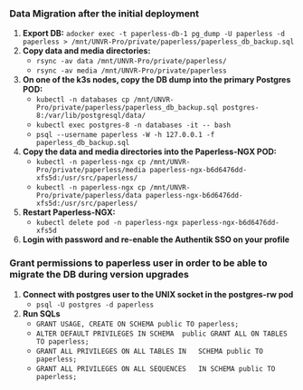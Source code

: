 ### Data Migration after the initial deployment
1. **Export DB:**
    `adocker exec -t paperless-db-1 pg_dump -U paperless -d paperless > /mnt/UNVR-Pro/private/paperless/paperless_db_backup.sql`
2. **Copy data and media directories:**
    * `rsync -av data /mnt/UNVR-Pro/private/paperless/`
    * `rsync -av media /mnt/UNVR-Pro/private/paperless`
3. **On one of the k3s nodes, copy the DB dump into the primary Postgres POD:**
    * `kubectl -n databases cp /mnt/UNVR-Pro/private/paperless/paperless_db_backup.sql postgres-8:/var/lib/postgresql/data/`
    * `kubectl exec postgres-8 -n databases -it -- bash`
    * `psql --username paperless -W -h 127.0.0.1 -f paperless_db_backup.sql`
4. **Copy the data and media directories into the Paperless-NGX POD:**
    * `kubectl -n paperless-ngx cp /mnt/UNVR-Pro/private/paperless/media paperless-ngx-b6d6476dd-xfs5d:/usr/src/paperless/`
    * `kubectl -n paperless-ngx cp /mnt/UNVR-Pro/private/paperless/data paperless-ngx-b6d6476dd-xfs5d:/usr/src/paperless/`
5. **Restart Paperless-NGX:**
    * `kubectl delete pod -n paperless-ngx paperless-ngx-b6d6476dd-xfs5d`
6. **Login with password and re-enable the Authentik SSO on your profile**

### Grant permissions to paperless user in order to be able to migrate the DB during version upgrades
1. **Connect with postgres user to the UNIX socket in the postgres-rw pod**
   * `psql -U postgres -d paperless`
2. **Run SQLs**
    * `GRANT USAGE, CREATE ON SCHEMA public TO paperless;`
    * `ALTER DEFAULT PRIVILEGES IN SCHEMA  public GRANT ALL ON TABLES TO paperless;`
    * `GRANT ALL PRIVILEGES ON ALL TABLES IN   SCHEMA public TO paperless;`
    * `GRANT ALL PRIVILEGES ON ALL SEQUENCES   IN SCHEMA public TO paperless;`
